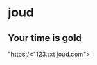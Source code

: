 # joud #
## Your time is gold
  "https:/<"[123.txt](https://github.com/5496227027/joud/files/9840173/123.txt)
joud.com">
